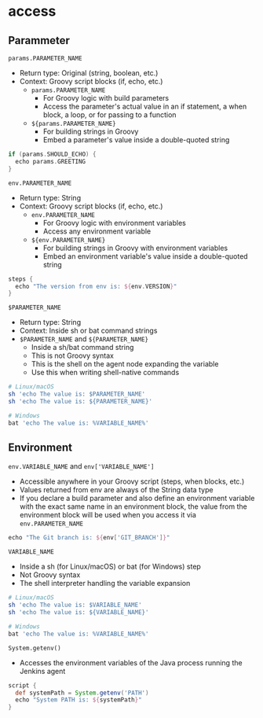 # access

## Parammeter

`params.PARAMETER_NAME`

- Return type: Original (string, boolean, etc.)
- Context: Groovy script blocks (if, echo, etc.)
  - `params.PARAMETER_NAME`
    - For Groovy logic with build parameters
    - Access the parameter's actual value in an if statement, a when block, a loop, or for passing to a function
  - `${params.PARAMETER_NAME}`
    - For building strings in Groovy
    - Embed a parameter's value inside a double-quoted string

```groovy
if (params.SHOULD_ECHO) {
  echo params.GREETING
}
```

`env.PARAMETER_NAME`

- Return type: String
- Context: Groovy script blocks (if, echo, etc.)
  - `env.PARAMETER_NAME`
    - For Groovy logic with environment variables
    - Access any environment variable
  - `${env.PARAMETER_NAME}`
    - For building strings in Groovy with environment variables
    - Embed an environment variable's value inside a double-quoted string

```groovy
steps {
  echo "The version from env is: ${env.VERSION}"
}
```

`$PARAMETER_NAME`

- Return type: String
- Context: Inside sh or bat command strings
- `$PARAMETER_NAME` and `${PARAMETER_NAME}`
  - Inside a sh/bat command string
  - This is not Groovy syntax
  - This is the shell on the agent node expanding the variable
  - Use this when writing shell-native commands

```bash
# Linux/macOS
sh 'echo The value is: $PARAMETER_NAME'
sh 'echo The value is: ${PARAMETER_NAME}'
```

```bash
# Windows
bat 'echo The value is: %VARIABLE_NAME%'
```

## Environment

`env.VARIABLE_NAME` and `env['VARIABLE_NAME']`

- Accessible anywhere in your Groovy script (steps, when blocks, etc.)
- Values returned from env are always of the String data type
- If you declare a build parameter and also define an environment variable with the exact same name in an environment block, the value from the environment block will be used when you access it via `env.PARAMETER_NAME`

```groovy
echo "The Git branch is: ${env['GIT_BRANCH']}"
```

`VARIABLE_NAME`

- Inside a sh (for Linux/macOS) or bat (for Windows) step
- Not Groovy syntax
- The shell interpreter handling the variable expansion

```bash
# Linux/macOS
sh 'echo The value is: $VARIABLE_NAME'
sh 'echo The value is: ${VARIABLE_NAME}'
```

```bash
# Windows
bat 'echo The value is: %VARIABLE_NAME%'
```

`System.getenv()`

- Accesses the environment variables of the Java process running the Jenkins agent

```groovy
script {
  def systemPath = System.getenv('PATH')
  echo "System PATH is: ${systemPath}"
}
```
